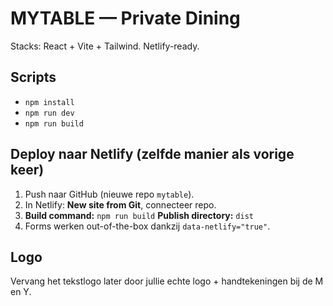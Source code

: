 
# MYTABLE — Private Dining

Stacks: React + Vite + Tailwind. Netlify-ready.

## Scripts
- `npm install`
- `npm run dev`
- `npm run build`

## Deploy naar Netlify (zelfde manier als vorige keer)
1) Push naar GitHub (nieuwe repo `mytable`).
2) In Netlify: **New site from Git**, connecteer repo.
3) **Build command:** `npm run build`
   **Publish directory:** `dist`
4) Forms werken out-of-the-box dankzij `data-netlify="true"`.

## Logo
Vervang het tekstlogo later door jullie echte logo + handtekeningen bij de M en Y.
